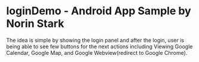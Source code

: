 # loginDemo - Android App Sample by Norin Stark

The idea is simple by showing the login panel and after the login, user is being able to see few buttons for the next actions including Viewing Google Calendar, Google Map, and Google Webview(redirect to Google Chrome).
